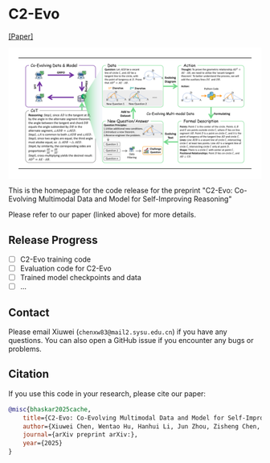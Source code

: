 # C2-Evo

[[Paper]](https://www.arxiv.org/abs/)

<table align="center" width="100%" border="0" cellpadding="0" cellspacing="0" style="background-color:#ffffff; padding:20px;">
  <tr>
    <td align="center">
      <img src="assets/teaser.png" alt="C2-Evo Teaser" width="800">
    </td>
  </tr>
</table>

This is the homepage for the code release for the preprint "C2-Evo: Co-Evolving Multimodal Data and Model for Self-Improving Reasoning"

Please refer to our paper (linked above) for more details.

## Release Progress

- [ ] C2-Evo training code
- [ ] Evaluation code for C2-Evo
- [ ] Trained model checkpoints and data
- [ ] ...

## Contact

Please email Xiuwei (`chenxw83@mail2.sysu.edu.cn`) if you have any questions.
You can also open a GitHub issue if you encounter any bugs or problems.

## Citation

If you use this code in your research, please cite our paper:

```bibtex
@misc{bhaskar2025cache,
    title={C2-Evo: Co-Evolving Multimodal Data and Model for Self-Improving Reasoning}, 
    author={Xiuwei Chen, Wentao Hu, Hanhui Li, Jun Zhou, Zisheng Chen, Meng Cao, Yihan Zeng, Kui Zhang, Yu-jie Yuan, Jianhua Han, Hang Xu, Xiaodan Liang},
    journal={arXiv preprint arXiv:},
    year={2025}
}
```

